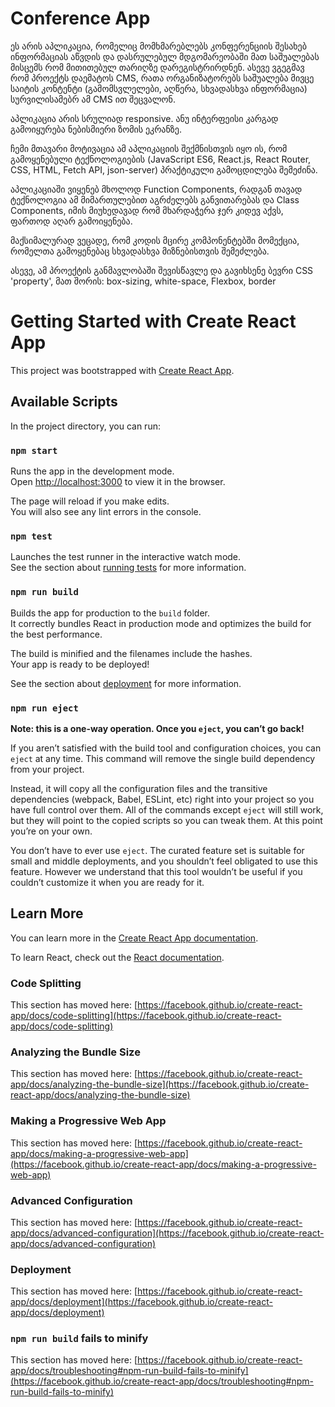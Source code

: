 # Conference App

ეს არის აპლიკაცია, რომელიც მომხმარებლებს კონფერენციის შესახებ ინფორმაციას აწვდის და დასრულებულ მდგომარეობაში მათ საშუალებას მისცემს რომ მითითებულ თარიღზე დარეგისტრირდნენ. ასევე ვგეგმავ რომ პროექტს დაემატოს CMS, რათა ორგანიზატორებს საშუალება მივცე საიტის კონტენტი (გამომსვლელები, აღწერა, სხვადასხვა ინფორმაცია) სურვილისამებრ ამ CMS ით შეცვალონ.

აპლიკაცია არის სრულიად responsive. ანუ ინტერფეისი კარგად გამოიყურება ნებისმიერი ზომის ეკრანზე.

ჩემი მთავარი მოტივაცია ამ აპლიკაციის შექმნისთვის იყო ის, რომ გამოყენებული ტექნოლოგიების (JavaScript ES6, React.js, React Router, CSS, HTML, Fetch API, json-server) პრაქტიკული გამოცდილება შემეძინა.

აპლიკაციაში ვიყენებ მხოლოდ Function Components, რადგან თავად ტექნოლოგია ამ მიმართულებით აგრძელებს განვითარებას და Class Components, იმის მიუხედავად რომ მხარდაჭერა ჯერ კიდევ აქვს, ფართოდ აღარ გამოიყენება.

მაქსიმალურად ვეცადე, რომ კოდის მცირე კომპონენტებში მომექცია, რომელთა გამოყენებაც სხვადასხვა მიზნებისთვის შემეძლება.

ასევე, ამ პროექტის განმავლობაში შევისწავლე და გავიხსენე ბევრი CSS 'property', მათ შორის: box-sizing, white-space, Flexbox, border

# Getting Started with Create React App

This project was bootstrapped with [Create React App](https://github.com/facebook/create-react-app).

## Available Scripts

In the project directory, you can run:

### `npm start`

Runs the app in the development mode.\
Open [http://localhost:3000](http://localhost:3000) to view it in the browser.

The page will reload if you make edits.\
You will also see any lint errors in the console.

### `npm test`

Launches the test runner in the interactive watch mode.\
See the section about [running tests](https://facebook.github.io/create-react-app/docs/running-tests) for more information.

### `npm run build`

Builds the app for production to the `build` folder.\
It correctly bundles React in production mode and optimizes the build for the best performance.

The build is minified and the filenames include the hashes.\
Your app is ready to be deployed!

See the section about [deployment](https://facebook.github.io/create-react-app/docs/deployment) for more information.

### `npm run eject`

**Note: this is a one-way operation. Once you `eject`, you can’t go back!**

If you aren’t satisfied with the build tool and configuration choices, you can `eject` at any time. This command will remove the single build dependency from your project.

Instead, it will copy all the configuration files and the transitive dependencies (webpack, Babel, ESLint, etc) right into your project so you have full control over them. All of the commands except `eject` will still work, but they will point to the copied scripts so you can tweak them. At this point you’re on your own.

You don’t have to ever use `eject`. The curated feature set is suitable for small and middle deployments, and you shouldn’t feel obligated to use this feature. However we understand that this tool wouldn’t be useful if you couldn’t customize it when you are ready for it.

## Learn More

You can learn more in the [Create React App documentation](https://facebook.github.io/create-react-app/docs/getting-started).

To learn React, check out the [React documentation](https://reactjs.org/).

### Code Splitting

This section has moved here: [https://facebook.github.io/create-react-app/docs/code-splitting](https://facebook.github.io/create-react-app/docs/code-splitting)

### Analyzing the Bundle Size

This section has moved here: [https://facebook.github.io/create-react-app/docs/analyzing-the-bundle-size](https://facebook.github.io/create-react-app/docs/analyzing-the-bundle-size)

### Making a Progressive Web App

This section has moved here: [https://facebook.github.io/create-react-app/docs/making-a-progressive-web-app](https://facebook.github.io/create-react-app/docs/making-a-progressive-web-app)

### Advanced Configuration

This section has moved here: [https://facebook.github.io/create-react-app/docs/advanced-configuration](https://facebook.github.io/create-react-app/docs/advanced-configuration)

### Deployment

This section has moved here: [https://facebook.github.io/create-react-app/docs/deployment](https://facebook.github.io/create-react-app/docs/deployment)

### `npm run build` fails to minify

This section has moved here: [https://facebook.github.io/create-react-app/docs/troubleshooting#npm-run-build-fails-to-minify](https://facebook.github.io/create-react-app/docs/troubleshooting#npm-run-build-fails-to-minify)
